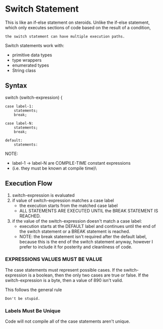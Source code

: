 # Switch Statement

This is like an if-else statement on steroids. 
Unlike the if-else statement, which only executes sections of code based on the result of a condition, 


    the switch statement can have multiple execution paths.
    
Switch statements work with:
- primitive data types
- type wrappers
- enumerated types
- String class

## Syntax

switch (switch-expression) {

    case label-1:
        statements;
        break;
        
    case label-N:
        statements;
        break;
        
    default:
        statements:
        
 NOTE:
  - label-1 -> label-N are COMPILE-TIME constant expressions 
  - (i.e. they must be known at compile time)\
 
## Execution Flow

1. switch-expression is evaluated
2. if value of switch-expression matches a case label
    - the execution starts from the matched case label
    - ALL STATEMENTS ARE EXECUTED UNTIL the BREAK STATEMENT IS REACHED.
3. if the value of the switch-expression doesn't match a case label:
    - execution starts at the DEFAULT label and continues until the end of the 
    switch statement or a BREAK statement is reached. 
    - NOTE: the break statement isn't required after the default label, because this is the
    end of the switch statement anyway, however I prefer to include it for posterity and 
    cleanliness of code.
    
### EXPRESSIONS VALUES MUST BE VALUE

The case statements must represent possible cases. If the switch-expression is a
boolean, then the only two cases are true or false. If the switch-expression is a byte, then a
value of 890 isn't valid. 

This follows the general rule

    Don't be stupid.
    
### Labels Must Be Unique

Code will not compile all of the case statements aren't unique.
          